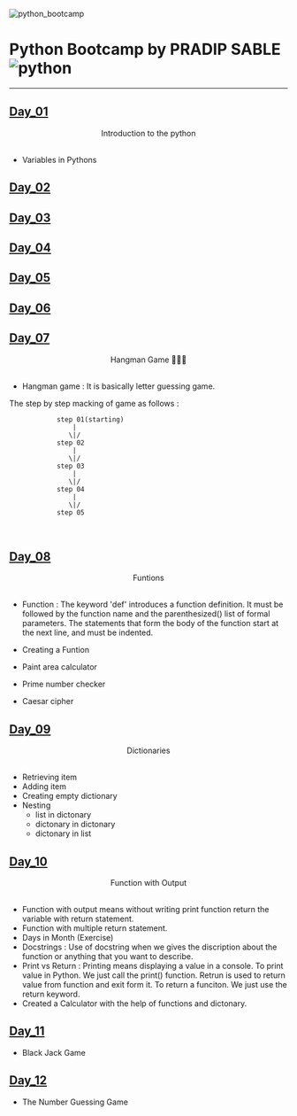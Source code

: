 
![python_bootcamp](https://socialify.git.ci/PRADIP9193/python_bootcamp/image?description=1&descriptionEditable=100%20Days%20Challenge%20to%20Self%20&font=Source%20Code%20Pro&language=1&owner=1&pattern=Floating%20Cogs&theme=Dark)

# Python Bootcamp by PRADIP SABLE  ![python](https://img.shields.io/badge/python-%23ED8B00.svg?style=for-the-badge&logo=java&logoColor=white)

<hr>

## [Day_01](https://github.com/PRADIP9193/python_bootcamp/tree/main/100_days_python/Day%201)

<center> Introduction to the python</center> 
<br>

* Variables in Pythons


## [Day_02](https://github.com/PRADIP9193/python_bootcamp/tree/main/100_days_python/Day%202)

## [Day_03](https://github.com/PRADIP9193/python_bootcamp/tree/main/100_days_python/Day%203)

## [Day_04](https://github.com/PRADIP9193/python_bootcamp/tree/main/100_days_python/Day%204)

## [Day_05](https://github.com/PRADIP9193/python_bootcamp/tree/main/100_days_python/Day%205)
## [Day_06](https://github.com/PRADIP9193/python_bootcamp/tree/main/100_days_python/Day%206)
## [Day_07](https://github.com/PRADIP9193/python_bootcamp/tree/main/100_days_python/Day%207)
<center> Hangman Game 👨🏻‍💻</center>
<br>

* Hangman game : It is basically letter guessing game. 

The step by step macking of game as follows :


                step 01(starting)
                    |
                   \|/ 
                step 02
                    |
                   \|/
                step 03
                    |
                   \|/
                step 04
                    |
                   \|/
                step 05
                

<br>

## [Day_08](https://github.com/PRADIP9193/python_bootcamp/tree/main/100_days_python/Day%208) 

<center>Funtions</center>
<br>

* Function : The keyword 'def' introduces a function definition. It must be followed by the function name and the parenthesized() list of formal parameters. The statements that form the body of the function start at the next line, and must be indented.

* Creating a Funtion

* Paint area calculator

* Prime number checker

* Caesar cipher 

## [Day_09](https://github.com/PRADIP9193/python_bootcamp/tree/main/100_days_python/Day%209)

<center>Dictionaries</center>
<br>

* Retrieving item
* Adding item 
* Creating empty dictionary
* Nesting 
    * list in dictonary
    * dictonary in dictonary
    * dictonary in list

## [Day_10](https://github.com/PRADIP9193/python_bootcamp/tree/main/100_days_python/Day%2010)

<center>Function with Output</center>
<br>

* Function with output means without writing print function return the variable with return statement.
* Function with multiple return statement.
* Days in Month (Exercise)
* Docstrings : Use of docstring when we gives the discription about the function or anything that you want to describe.
* Print vs Return : Printing means displaying a value in a console. To print value in Python. We just call the print() function. Retrun is used to return value from function and exit form it. To return a funciton. We just use the return keyword. 
* Created a Calculator with the help of functions and dictonary.

## [Day_11](https://github.com/PRADIP9193/python_bootcamp/tree/main/100_days_python/Day%2011)

* Black Jack Game

## [Day_12](https://github.com/PRADIP9193/python_bootcamp/tree/main/100_days_python/Day%2012)

* The Number Guessing Game 
